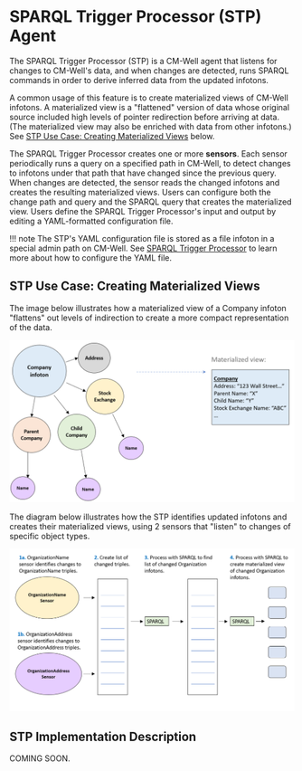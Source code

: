 # SPARQL Trigger Processor (STP) Agent

The SPARQL Trigger Processor (STP) is a CM-Well agent that listens for changes to CM-Well's data, and when changes are detected, runs SPARQL commands in order to derive inferred data from the updated infotons.

A common usage of this feature is to create materialized views of CM-Well infotons. A materialized view is a "flattened" version of data whose original source included high levels of pointer redirection before arriving at data. (The materialized view may also be enriched with data from other infotons.) See [STP Use Case: Creating Materialized Views](#MaterializedViews) below.

The SPARQL Trigger Processor creates one or more  **sensors**. Each sensor periodically runs a query on a specified path in CM-Well, to detect changes to infotons under that path that have changed since the previous query. When changes are detected, the sensor reads the changed infotons and creates the resulting materialized views. Users can configure both the change path and query and the SPARQL query that creates the materialized view. Users define the SPARQL Trigger Processor's input and output by editing a YAML-formatted configuration file.

!!! note
	The STP's YAML configuration file is stored as a file infoton in a special admin path on CM-Well. See [SPARQL Trigger Processor](../Tools/Tools.UsingTheSPARQLTriggerProcessor.html) to learn more about how to configure the YAML file.

<a name="MaterializedViews"></a>
## STP Use Case: Creating Materialized Views

The image below illustrates how a materialized view of a Company infoton "flattens" out levels of indirection to create a more compact representation of the data.

![image](../../_Images/materialized-view.png)

The diagram below illustrates how the STP identifies updated infotons and creates their materialized views, using 2 sensors that "listen" to changes of specific object types.

![image](../../_Images/STP-process.png) 

## STP Implementation Description

COMING SOON.